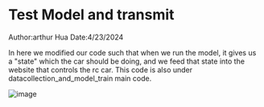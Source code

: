 # Test Model and transmit
Author:arthur Hua
Date:4/23/2024

In here we modified our code such that when we run the model, it gives us a "state" which the car should be doing, and we feed that state into the website that controls the rc car. This code is also under datacollection_and_model_train main code. 

![image](https://github.com/BU-EC444/Hua-Arthur/assets/47343227/6a7b809f-0e21-4ee3-ba6b-cfa6f9c576e6)
